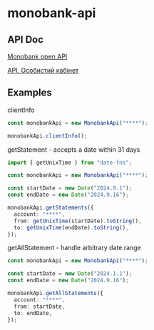 # monobank-api

## API Doc

[Monobank open API](https://api.monobank.ua/docs/index.html#tag/Kliyentski-personalni-dani/paths/~1personal~1webhook/post)

[API. Особистий кабінет](https://api.monobank.ua/index.html)

## Examples

clientInfo

```ts
const monobankApi = new MonobankApi("****");

monobankApi.clientInfo();
```

getStatement - accepts a date within 31 days

```ts
import { getUnixTime } from "date-fns";

const monobankApi = new MonobankApi("****");

const startDate = new Date("2024.9.1");
const endDate = new Date("2024.9.16");

monobankApi.getStatements({
  account: "****",
  from: getUnixTime(startDate).toString(),
  to: getUnixTime(endDate).toString(),
});
```

getAllStatement - handle arbitrary date range

```ts
const monobankApi = new MonobankApi("****");

const startDate = new Date("2024.1.1");
const endDate = new Date("2024.9.16");

monobankApi.getAllStatements({
  account: "****",
  from: startDate,
  to: endDate,
});
```
